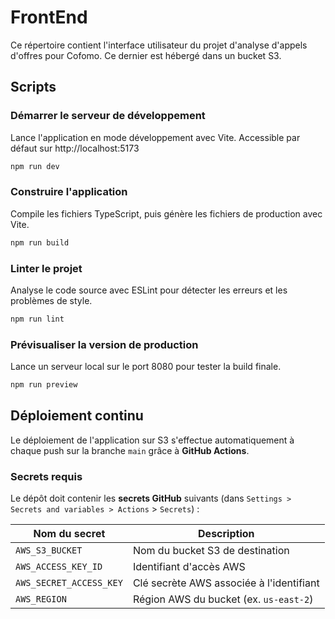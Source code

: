 # FrontEnd

Ce répertoire contient l'interface utilisateur du projet d'analyse d'appels d'offres pour Cofomo. Ce dernier est hébergé dans un bucket S3.

## Scripts

### Démarrer le serveur de développement

Lance l'application en mode développement avec Vite.
Accessible par défaut sur http://localhost:5173

```bash
npm run dev
```

### Construire l'application

Compile les fichiers TypeScript, puis génère les fichiers de production avec Vite.

```bash
npm run build
```

### Linter le projet

Analyse le code source avec ESLint pour détecter les erreurs et les problèmes de style.

```bash
npm run lint
```

### Prévisualiser la version de production

Lance un serveur local sur le port 8080 pour tester la build finale.

```bash
npm run preview
```

## Déploiement continu

Le déploiement de l'application sur S3 s'effectue automatiquement à chaque push sur la branche `main` grâce à **GitHub Actions**.

### Secrets requis

Le dépôt doit contenir les **secrets GitHub** suivants (dans `Settings > Secrets and variables > Actions` > `Secrets`) :

| Nom du secret           | Description                                  |
| ----------------------- | -------------------------------------------- |
| `AWS_S3_BUCKET`         | Nom du bucket S3 de destination              |
| `AWS_ACCESS_KEY_ID`     | Identifiant d'accès AWS                      |
| `AWS_SECRET_ACCESS_KEY` | Clé secrète AWS associée à l'identifiant     |
| `AWS_REGION`            | Région AWS du bucket (ex. `us-east-2`)       |
